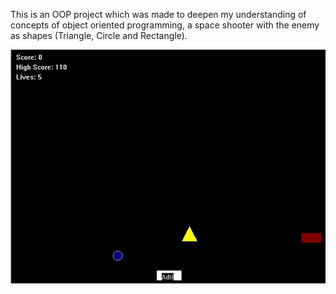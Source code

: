 This is an OOP project which was made to deepen my understanding of concepts of object oriented programming, a space shooter with the enemy as shapes (Triangle, Circle and Rectangle).

![App Screenshot](./spaceshooter.png)
